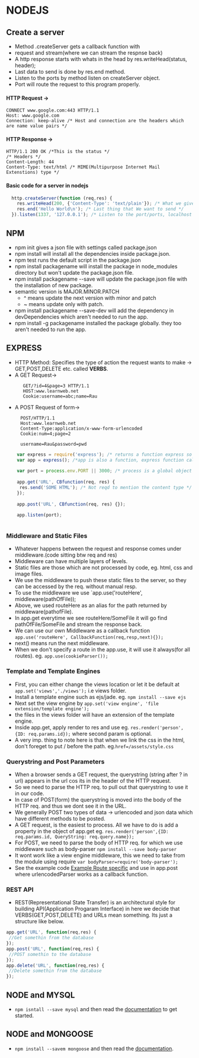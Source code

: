 # NODEJS

## Create a server

* Method .createServer gets a callback function with 
* request and stream(where we can stream the respnse back)
* A http response starts with whats in the head by res.writeHead(status, header);
* Last data to send is done by res.end method.
* Listen to the ports by method listen on createServer object.
* Port will route the request to this program properly.

#### HTTP Request ->
```
CONNECT www.google.com:443 HTTP/1.1
Host: www.google.com
Connection: keep-alive /* Host and connection are the headers which are name value pairs */
```
#### HTTP Response ->
```
HTTP/1.1 200 OK /*This is the status */
/* Headers */
Content-Length: 44
Content-Type: text/html /* MIME(Multipurpose Internet Mail Extenstions) type */
```
#### Basic code for a server in nodejs

```js
  http.createServer(function (req,res) {
	res.writeHead(200, {'Content-Type': 'text/plain'}); /* What we give back is plain text */
	res.end('Hello World\n'); /* Last thing that We want to send */
  }).listen(1337, '127.0.0.1'); /* Listen to the port/ports, localhost - 127.0.0.1  */	

```
## NPM

* npm init gives a json file with settings called package.json
* npm install will install all the dependencies inside package.json. 
* npm test runs the default script in the package.json
* npm install packagename will install the package in node_modules directory but won't update the package.json file.
* npm install packagename --save will update the package.json file with the installation of new package.
* semantic version is MAJOR.MINOR.PATCH
	* ^ means update the next version with minor and patch
	* ~ means update only with patch.
* npm install packagename --save-dev will add the dependency in devDependencies which aren't needed to run the app.
* npm install -g packagename installed the package globally. they too aren't needed to run the app.  


## EXPRESS

* HTTP Method: Specifies the type of action the request wants to make -> GET,POST,DELETE etc. called **VERBS**. 
* A GET Request->
	```
	   GET/?id=4&page=3 HTTP/1.1
	   HOST:www.learnweb.net
	   Cookie:username=abc;name=Rau
	```
* A POST Request of form->
	```
	  POST/HTTP/1.1
	  Host:www.learnweb.net
	  Content-Type:application/x-www-form-urlencoded
	  Cookie:num=4;page=2
	  
	  username=Rau&password=pwd
	```
```js
	var express = require('express'); /* returns a function express so we need to call this */
	var app = express(); /*app is also a function, express function called here on which we have properties and method */
	
	var port = process.env.PORT || 3000; /* process is a global object provided by node, env is for environment and PORT is env variable */	
	
	app.get('URL', CBfunction(req, res) {
	 res.send('SOME HTML'); /* Not reqd to mention the content type */
	});
	
	app.post('URL', CBfunction(req, res) {});
	
	app.listen(port);
	
```

### Middleware and Static Files

* Whatever happens between the request and response comes under middleware.(code sitting btw req and res)
* Middleware can have multiple layers of levels.
* Static files are those which are not processed by code, eg. html, css and image files.
* We use the middleware to push these static files to the server, so they can be accessed by the req. without manual resp.
* To use the middleware we use `app.use('routeHere', middleware(pathOfFile));
* Above, we used routeHere as an alias for the path returned by middleware(pathofFile).
* In app.get everytime we see routeHere/SomeFile it will go find pathOfFile/SomeFile and stream the response back.
* We can use our own Middleware as a callback function `app.use('routeHere', CallbackFunction(req,resp,next){});`
* next() means run the next middleware.
* When we don't specify a route in the app.use, it will use it always(for all routes). eg. `app.use(cookieParser());`


### Template and Template Engines

* First, you can either change the views location or let it be default at `app.set('views','./views');` i.e views folder.
* Install a template engine such as ejs/jade. eg. `npm install --save ejs`
* Next set the view engine by `app.set('view engine', 'file extension/template engine');`
* the files in the views folder will have an extension of the template engine.
* Inside app.get, apply render to res and use eg. `res.render('person',{ID: req.params.id});` where second param is optional.
* A very imp. thing to note here is that when we link the css in the html, don't foreget to put / before the path. eg.`href=/assets/style.css`

### Querystring and Post Parameters

* When a browser sends a GET request, the querystring (string after ? in url) appears in the url cos its in the header of the HTTP request.
* So we need to parse the HTTP req. to pull out that querystring to use it in our code.
* In case of POST(form) the querystring is moved into the body of the HTTP req. and thus we dont see it in the URL.
* We generally POST two types of data -> urlencoded and json data which have different methods to be posted.
* A GET request, is the easiest to process. All we have to do is add a property in the object of app.get eg. `res.render('person',{ID: req.params.id, QueryString: req.query.name});`
* For POST, we need to parse the body of HTTP req. for which we use middleware such as body-parser `npm install --save body-parser`
* It wont work like a view engine middleware, this we need to take from the module using require `var bodyParser=require('body-parser');`
* See the example code [Example Route specific](https://expressjs.com/en/resources/middleware/body-parser.html) and use in app.post where urlencodedParser works as a callback function.


### REST API

* REST(Representational State Transfer) is an architectural style for building API(Application Progaram Interface) in here we decide that VERBS(GET,POST,DELETE) and URLs mean something. Its just a structure like below.

```js
app.get('URL', function(req,res) {
 //Get somethin from the database
});
app.post('URL', function(req,res) {
 //POST somethin to the database
});
app.delete('URL', function(req,res) {
 //Delete somethin from the database
});
```
## NODE and MYSQL

* `npm isntall --save mysql` and then read the [documentation](https://www.npmjs.com/package/mysql) to get started.

## NODE and MONGOOSE

* `npm install --savem mongoose` and then read the [documentation](https://www.npmjs.com/package/mongoose).
